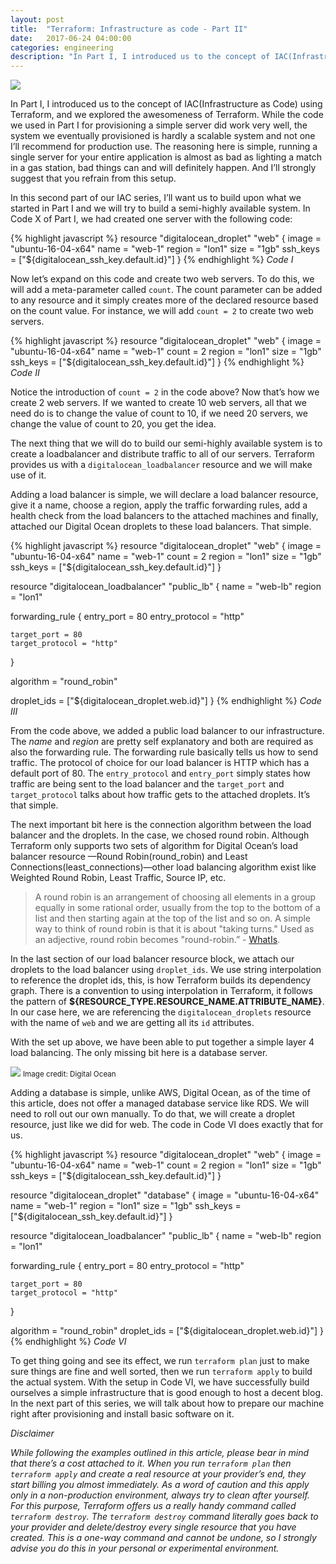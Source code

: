 ```yaml
---
layout: post
title:  "Terraform: Infrastructure as code - Part II"
date:   2017-06-24 04:00:00
categories: engineering
description: "In Part I, I introduced us to the concept of IAC(Infrastructure as Code) using Terraform, and we explored the awesomeness of Terraform"
---
```

<img src="{{ site.url }}/assets/article_images/terraform/terraform.png"/>

In Part I, I introduced us to the concept of IAC(Infrastructure as Code) using Terraform, and we explored the awesomeness of Terraform. While the code we used in Part I for provisioning a simple server did work very well, the system we eventually provisioned is hardly a scalable system and not one I’ll recommend for production use. The reasoning here is simple, running a single server for your entire application is almost as bad as lighting a match in a gas station, bad things can and will definitely happen. And I’ll strongly suggest that you refrain from this setup. 

In this second part of our IAC series, I’ll want us to build upon what we started in Part I and we will try to build a semi-highly available system. In Code X of Part I, we had created one server with the following code:

{% highlight javascript %}
resource "digitalocean_droplet" "web" {
  image = "ubuntu-16-04-x64"
  name = "web-1"
  region = "lon1"
  size = "1gb"
  ssh_keys = ["${digitalocean_ssh_key.default.id}"]
}
{% endhighlight %}
*Code I*

Now let’s expand on this code and create two web servers. To do this, we will add a meta-parameter called `count`. The count parameter can be added to any resource and it simply creates more of the declared resource based on the count value. For instance, we will add `count = 2` to create two web servers. 

{% highlight javascript %}
resource "digitalocean_droplet" "web" {
  image = "ubuntu-16-04-x64"
  name = "web-1"
  count = 2
  region = "lon1"
  size = "1gb"
  ssh_keys = ["${digitalocean_ssh_key.default.id}"]
}
{% endhighlight %}
*Code II*

Notice the introduction of `count = 2` in the code above? Now that’s how we create 2 web servers. If we wanted to create 10 web servers, all that we need do is to change the value of count to 10, if we need 20 servers, we change the value of count to 20, you get the idea. 

The next thing that we will do to build our semi-highly available system is to create a loadbalancer and distribute traffic to all of our servers. Terraform provides us with a `digitalocean_loadbalancer` resource and we will make use of it.

Adding a load balancer is simple, we will declare a load balancer resource, give it a name, choose a region, apply the traffic forwarding rules, add a health check from the load balancers to the attached machines and finally, attached our Digital Ocean droplets to these load balancers. That simple. 

{% highlight javascript %}
resource "digitalocean_droplet" "web" {
  image = "ubuntu-16-04-x64"
  name = "web-1"
  count = 2
  region = "lon1"
  size = "1gb"
  ssh_keys = ["${digitalocean_ssh_key.default.id}"]
}

resource "digitalocean_loadbalancer" "public_lb" {
  name = "web-lb"
  region = "lon1"

  forwarding_rule {
    entry_port = 80
    entry_protocol = "http"

    target_port = 80
    target_protocol = "http"
  }
    
  algorithm = "round_robin"

  droplet_ids = ["${digitalocean_droplet.web.id}"]
}
{% endhighlight %}
*Code III*

From the code above, we added a public load balancer to our infrastructure. The *name* and *region* are pretty self explanatory and both are required as also the forwarding rule. The forwarding rule basically tells us how to send traffic. The protocol of choice for our load balancer is HTTP which has a default port of 80. The `entry_protocol` and `entry_port` simply states how traffic are being sent to the load balancer and the `target_port` and `target_protocol` talks about how traffic gets to the attached droplets. It’s that simple. 

The next important bit here is the connection algorithm between the load balancer and the droplets. In the case, we chosed round robin. Although Terraform only supports two sets of algorithm for Digital Ocean’s load balancer resource —Round Robin(round_robin) and Least Connections(least_connections)—other load balancing algorithm exist like Weighted Round Robin, Least Traffic, Source IP, etc.  

>A round robin is an arrangement of choosing all elements in a group equally in some rational order, usually from the top to the bottom of a list and then starting again at the top of the list and so on. A simple way to think of round robin is that it is about "taking turns." Used as an adjective, round robin becomes "round-robin.” - [WhatIs](http://whatis.techtarget.com/definition/round-robin).

In the last section of our load balancer resource block, we attach our droplets to the load balancer using `droplet_ids`. We use string interpolation to reference the droplet ids, this, is how Terraform builds its dependency graph. There is a convention to using interpolation in Terraform, it follows the pattern of **${RESOURCE_TYPE.RESOURCE_NAME.ATTRIBUTE_NAME}**. In our case here, we are referencing the `digitalocean_droplets` resource with the name of `web` and we are getting all its `id` attributes. 

With the set up above, we have been able to put together a simple layer 4 load balancing. The only missing bit here is a database server. 

<img src="{{ site.url }}/assets/article_images/terraform/load_balancing.png"/>
<small>Image credit: Digital Ocean</small>

Adding a database is simple, unlike AWS, Digital Ocean, as of the time of this article, does not offer a managed database service like RDS. We will need to roll out our own manually. To do that, we will create a droplet resource, just like we did for web. The code in Code VI does exactly that for us. 

{% highlight javascript %}
resource "digitalocean_droplet" "web" {
  image = "ubuntu-16-04-x64"
  name = "web-1"
  count = 2
  region = "lon1"
  size = "1gb"
  ssh_keys = ["${digitalocean_ssh_key.default.id}"]
}

resource "digitalocean_droplet" "database" {
  image = "ubuntu-16-04-x64"
  name = "web-1"
  region = "lon1"
  size = "1gb"
  ssh_keys = ["${digitalocean_ssh_key.default.id}"]
}

resource "digitalocean_loadbalancer" "public_lb" {
  name = "web-lb"
  region = "lon1"

  forwarding_rule {
    entry_port = 80
    entry_protocol = "http"

    target_port = 80
    target_protocol = "http"
  }
    
  algorithm = "round_robin"
  droplet_ids = ["${digitalocean_droplet.web.id}"]
}
{% endhighlight %}
*Code VI*

To get thing going and see its effect, we run `terraform plan` just to make sure things are fine and well sorted, then we run `terraform apply` to build the actual system. With the setup in Code VI, we have successfully build ourselves a simple infrastructure that is good enough to host a decent blog. In the next part of this series, we will talk about how to prepare our machine right after provisioning and install basic software on it. 


*Disclaimer*

*While following the examples outlined in this article, please bear in mind that there’s a cost attached to it. When you run `terraform plan` then `terraform apply` and create a real resource at your provider’s end, they start billing you almost immediately. As a word of caution and this apply only in a non-production environment, always try to clean after yourself. For this purpose, Terraform offers us a really handy command called `terraform destroy`. The `terraform destroy` command literally goes back to your provider and delete/destroy every single resource that you have created.  This is a one-way command and cannot be undone, so I strongly advise you do this in your personal or experimental environment.*
